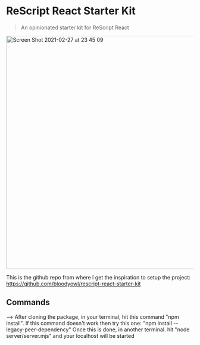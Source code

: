 # ReScript React Starter Kit

> An opinionated starter kit for ReScript React

<img width="626" alt="Screen Shot 2021-02-27 at 23 45 09" src="https://user-images.githubusercontent.com/1688645/109402443-321f6a00-7956-11eb-8883-1e2e6d3ec3ad.png">

This is the github repo from where I get the inspiration to setup the project: https://github.com/bloodyowl/rescript-react-starter-kit

## Commands
--> After cloning the package, in your terminal, hit this command "npm install".
If this command doesn't work then try this one: "npm install --legacy-peer-dependency"
Once this is done, in another terminal. hit "node server/server.mjs"
and your localhost will be started

